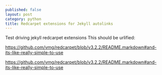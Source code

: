 ```yaml
---
published: false
layout: post
category: python
title: Redcarpet extensions for Jekyll autolinks
---
```


Test driving jekyll redcarpet extensions 
This should be urlified:

https://github.com/vmg/redcarpet/blob/v3.2.2/README.markdown#and-its-like-really-simple-to-use

<https://github.com/vmg/redcarpet/blob/v3.2.2/README.markdown#and-its-like-really-simple-to-use>